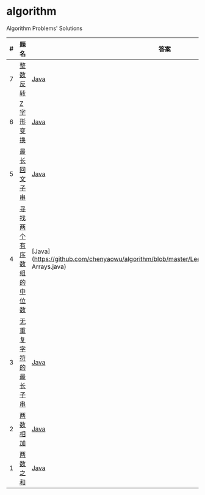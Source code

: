 # algorithm

Algorithm Problems' Solutions

| #    | 题名                                                         | 答案                                                         | 难度 |
| ---- | ------------------------------------------------------------ | ------------------------------------------------------------ | ---- |
| 7    | [整数反转](https://leetcode-cn.com/problems/reverse-integer/) | [Java](https://github.com/chenyaowu/algorithm/blob/master/Leecode/java/reverse_Integer.java) | 简单 |
| 6    | [Z 字形变换](https://leetcode-cn.com/problems/zigzag-conversion/) | [Java](https://github.com/chenyaowu/algorithm/blob/master/Leecode/java/ZigZag_Conversion.java) | 中等 |
| 5    | [最长回文子串](https://leetcode-cn.com/problems/longest-palindromic-substring/) | [Java](https://github.com/chenyaowu/algorithm/blob/master/Leecode/java/Longest_Palindromic_Substring.java) | 中等 |
| 4    | [寻找两个有序数组的中位数](https://leetcode-cn.com/problems/median-of-two-sorted-arrays/submissions/) | [Java](https://github.com/chenyaowu/algorithm/blob/master/Leecode/java/Median_of_Two_Sorted Arrays.java) | 困难 |
| 3    | [无重复字符的最长子串](https://leetcode-cn.com/problems/longest-substring-without-repeating-characters/) | [Java](https://github.com/chenyaowu/algorithm/blob/master/Leecode/java/longest_Substring_Without_Repeating_Characters.java) | 中等 |
| 2    | [两数相加](https://leetcode-cn.com/problems/add-two-numbers/) | [Java](https://github.com/chenyaowu/algorithm/blob/master/Leecode/java/addTwoSumber.java) | 中等 |
| 1    | [两数之和](https://leetcode-cn.com/problems/two-sum/)        | [Java](https://github.com/chenyaowu/algorithm/blob/master/Leecode/java/twoSum.java) | 简单 |

